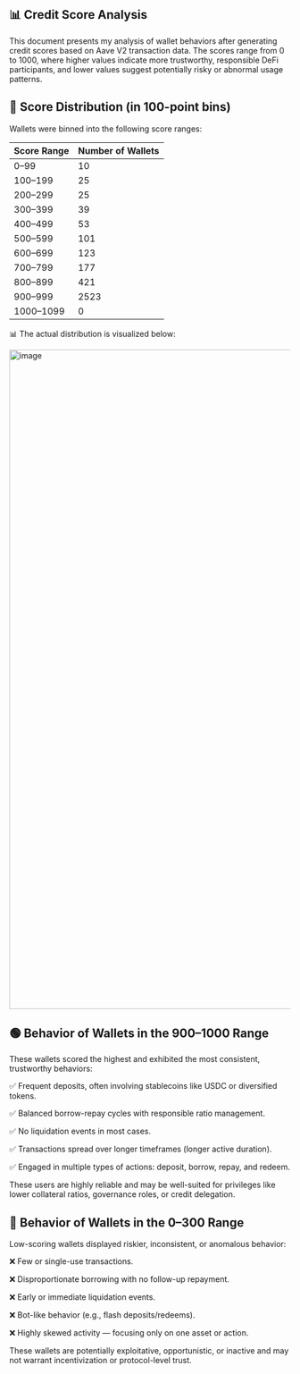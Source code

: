 ## 📊 Credit Score Analysis
This document presents my analysis of wallet behaviors after generating credit scores based on Aave V2 transaction data.
The scores range from 0 to 1000, where higher values indicate more trustworthy, responsible DeFi participants, and lower values suggest potentially risky or abnormal usage patterns.

## 🎯 Score Distribution (in 100-point bins)
Wallets were binned into the following score ranges:

|Score Range|	Number of Wallets |
|-----------|-------------------|
0–99	      | 10
100–199	    | 25
200–299	    | 25
300–399	    | 39
400–499	    | 53
500–599	    | 101
600–699	    | 123
700–799	    | 177
800–899	    | 421
900–999	    | 2523
1000–1099   | 0

📊 The actual distribution is visualized below:

<img width="1980" height="1180" alt="image" src="https://github.com/user-attachments/assets/a561c7ee-e3f5-40d3-9e06-afb2109a3d20" />

## 🟢 Behavior of Wallets in the 900–1000 Range
These wallets scored the highest and exhibited the most consistent, trustworthy behaviors:

✅ Frequent deposits, often involving stablecoins like USDC or diversified tokens.

✅ Balanced borrow-repay cycles with responsible ratio management.

✅ No liquidation events in most cases.

✅ Transactions spread over longer timeframes (longer active duration).

✅ Engaged in multiple types of actions: deposit, borrow, repay, and redeem.

These users are highly reliable and may be well-suited for privileges like lower collateral ratios, governance roles, or credit delegation.

## 🔴 Behavior of Wallets in the 0–300 Range
Low-scoring wallets displayed riskier, inconsistent, or anomalous behavior:

❌ Few or single-use transactions.

❌ Disproportionate borrowing with no follow-up repayment.

❌ Early or immediate liquidation events.

❌ Bot-like behavior (e.g., flash deposits/redeems).

❌ Highly skewed activity — focusing only on one asset or action.

These wallets are potentially exploitative, opportunistic, or inactive and may not warrant incentivization or protocol-level trust.

